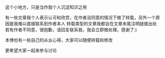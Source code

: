 这个小地方，只是当作我个人沉淀知识之用

有一些文章我个人表示认可和欣赏，在作者没同意的情况下做了转载，另外一个原因是我难以直接联系到作者本人
转载类型的文章我都会在文章末尾注明链接出处
若有作者不同意，很抱歉，请回复联系我，我会立即做处理，感谢了:)

本博也有一些自己的从业心得，大家可以随便转载和修改

更希望大家一起来参与讨论
